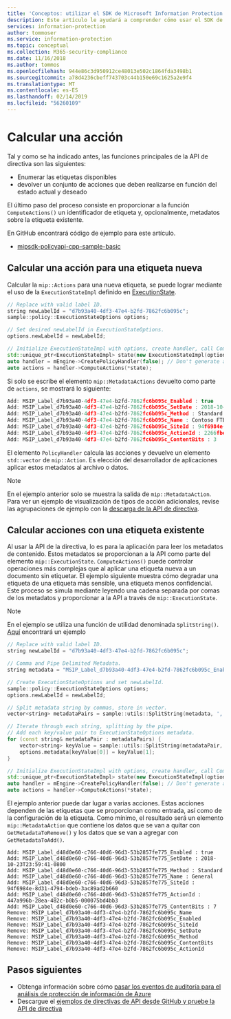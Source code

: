 ```yaml
---
title: 'Conceptos: utilizar el SDK de Microsoft Information Protection para generar eventos de auditoría'
description: Este artículo le ayudará a comprender cómo usar el SDK de Microsoft Information Protection para calcular.
services: information-protection
author: tommoser
ms.service: information-protection
ms.topic: conceptual
ms.collection: M365-security-compliance
ms.date: 11/16/2018
ms.author: tommos
ms.openlocfilehash: 944e86c3d950912ce48013e502c1864fda3498b1
ms.sourcegitcommit: a78d4236cbeff743703c44b150e69c1625a2e9f4
ms.translationtype: MT
ms.contentlocale: es-ES
ms.lasthandoff: 02/14/2019
ms.locfileid: "56260109"
---
```

# <a name="compute-an-action"></a>Calcular una acción

Tal y como se ha indicado antes, las funciones principales de la API de directiva son las siguientes:
- Enumerar las etiquetas disponibles
- devolver un conjunto de acciones que deben realizarse en función del estado actual y deseado

El último paso del proceso consiste en proporcionar a la función `ComputeActions()` un identificador de etiqueta y, opcionalmente, metadatos sobre la etiqueta existente.

En GitHub encontrará código de ejemplo para este artículo.

* [mipsdk-policyapi-cpp-sample-basic](https://github.com/Azure-Samples/mipsdk-policyapi-cpp-sample-basic)

## <a name="compute-an-action-for-a-new-label"></a>Calcular una acción para una etiqueta nueva

Calcular la `mip::Actions` para una nueva etiqueta, se puede lograr mediante el uso de la `ExecutionStateImpl` definido en [ExecutionState](concept-handler-policy-executionstate-cpp.md).

```cpp
// Replace with valid label ID.
string newLabelId = "d7b93a40-4df3-47e4-b2fd-7862fc6b095c"; 
sample::policy::ExecutionStateOptions options;

// Set desired newLabelId in ExecutionStateOptions.
options.newLabelId = newLabelId;

// Initialize ExecutionStateImpl with options, create handler, call ComputeActions.
std::unique_ptr<ExecutionStateImpl> state(new ExecutionStateImpl(options));
auto handler = mEngine->CreatePolicyHandler(false); // Don't generate audit event.
auto actions = handler->ComputeActions(*state);
```

Si solo se escribe el elemento `mip::MetadataActions` devuelto como parte de `actions`, se mostrará lo siguiente:

```cpp
Add: MSIP_Label_d7b93a40-4df3-47e4-b2fd-7862fc6b095c_Enabled : true
Add: MSIP_Label_d7b93a40-4df3-47e4-b2fd-7862fc6b095c_SetDate : 2018-10-23T20:39:06-0800
Add: MSIP_Label_d7b93a40-4df3-47e4-b2fd-7862fc6b095c_Method : Standard
Add: MSIP_Label_d7b93a40-4df3-47e4-b2fd-7862fc6b095c_Name : Contoso FTEs (C)
Add: MSIP_Label_d7b93a40-4df3-47e4-b2fd-7862fc6b095c_SiteId : 94f6984e-8d31-4794-bdeb-3ac89ad2b660
Add: MSIP_Label_d7b93a40-4df3-47e4-b2fd-7862fc6b095c_ActionId : 2266fbe8-a0d9-44e8-bad8-00008f2a0915
Add: MSIP_Label_d7b93a40-4df3-47e4-b2fd-7862fc6b095c_ContentBits : 3
```

El elemento `PolicyHandler` calcula las acciones y devuelve un elemento `std::vector` de `mip::Action`. Es elección del desarrollador de aplicaciones aplicar estos metadatos al archivo o datos.

> [!NOTE]
> En el ejemplo anterior solo se muestra la salida de `mip::MetadataAction`. Para ver un ejemplo de visualización de tipos de acción adicionales, revise las agrupaciones de ejemplo con la [descarga de la API de directiva](https://aka.ms/mipsdkbins).

## <a name="compute-actions-with-an-existing-label"></a>Calcular acciones con una etiqueta existente

Al usar la API de la directiva, lo es para la aplicación para leer los metadatos de contenido. Estos metadatos se proporcionan a la API como parte del elemento `mip::ExecutionState`. `ComputeActions()` puede controlar operaciones más complejas que al aplicar una etiqueta nueva a un documento sin etiquetar. El ejemplo siguiente muestra cómo degradar una etiqueta de una etiqueta más sensible, una etiqueta menos confidencial. Este proceso se simula mediante leyendo una cadena separada por comas de los metadatos y proporcionar a la API a través de `mip::ExecutionState`.

> [!NOTE]
> En el ejemplo se utiliza una función de utilidad denominada `SplitString()`. [Aquí](https://github.com/Azure-Samples/mipsdk-policyapi-cpp-sample-basic/blob/master/mipsdk-policyapi-cpp-sample-basic/utils.cpp) encontrará un ejemplo

```cpp
// Replace with valid label ID.
string newLabelId = "d7b93a40-4df3-47e4-b2fd-7862fc6b095c";

// Comma and Pipe Delimited Metadata.
string metadata = "MSIP_Label_d7b93a40-4df3-47e4-b2fd-7862fc6b095c_Enabled|true,MSIP_Label_d7b93a40-4df3-47e4-b2fd-7862fc6b095c_SetDate|2018-10-23T21:53:31-0800,MSIP_Label_d7b93a40-4df3-47e4-b2fd-7862fc6b095c_Method|Standard,MSIP_Label_d7b93a40-4df3-47e4-b2fd-7862fc6b095c_Name|Contoso FTEs (C),MSIP_Label_d7b93a40-4df3-47e4-b2fd-7862fc6b095c_SiteId|94f6984e-8d31-4794-bdeb-3ac89ad2b660,MSIP_Label_d7b93a40-4df3-47e4-b2fd-7862fc6b095c_ActionId|b56491d9-155f-40ff-866f-0000acd85c31,MSIP_Label_d7b93a40-4df3-47e4-b2fd-7862fc6b095c_ContentBits|7";

// Create ExecutionStateOptions and set newLabelId.
sample::policy::ExecutionStateOptions options;
options.newLabelId = newLabelId;

// Split metadata string by commas, store in vector.
vector<string> metadataPairs = sample::utils::SplitString(metadata, ','); 

// Iterate through each string, splitting by the pipe.
// Add each key/value pair to ExecutionStateOptions metadata.
for (const string& metadataPair : metadataPairs) {
    vector<string> keyValue = sample::utils::SplitString(metadataPair, '|');
    options.metadata[keyValue[0]] = keyValue[1];
}

// Initialize ExecutionStateImpl with options, create handler, call ComputeActions
std::unique_ptr<ExecutionStateImpl> state(new ExecutionStateImpl(options));
auto handler = mEngine->CreatePolicyHandler(false); // Don't generate audit event.
auto actions = handler->ComputeActions(*state);
```

El ejemplo anterior puede dar lugar a varias acciones. Estas acciones dependen de las etiquetas que se proporcionan como entrada, así como de la configuración de la etiqueta. Como mínimo, el resultado será un elemento `mip::MetadataAction` que contiene los datos que se van a quitar con `GetMetadataToRemove()` y los datos que se van a agregar con `GetMetadataToAdd()`.

```
Add: MSIP_Label_d48d0e60-c766-40d6-96d3-53b2857fe775_Enabled : true
Add: MSIP_Label_d48d0e60-c766-40d6-96d3-53b2857fe775_SetDate : 2018-10-23T23:59:41-0800
Add: MSIP_Label_d48d0e60-c766-40d6-96d3-53b2857fe775_Method : Standard
Add: MSIP_Label_d48d0e60-c766-40d6-96d3-53b2857fe775_Name : General
Add: MSIP_Label_d48d0e60-c766-40d6-96d3-53b2857fe775_SiteId : 94f6984e-8d31-4794-bdeb-3ac89ad2b660
Add: MSIP_Label_d48d0e60-c766-40d6-96d3-53b2857fe775_ActionId : 447a996b-28ea-482c-b0b5-000075bd4bb3
Add: MSIP_Label_d48d0e60-c766-40d6-96d3-53b2857fe775_ContentBits : 7
Remove: MSIP_Label_d7b93a40-4df3-47e4-b2fd-7862fc6b095c_Name
Remove: MSIP_Label_d7b93a40-4df3-47e4-b2fd-7862fc6b095c_Enabled
Remove: MSIP_Label_d7b93a40-4df3-47e4-b2fd-7862fc6b095c_SiteId
Remove: MSIP_Label_d7b93a40-4df3-47e4-b2fd-7862fc6b095c_SetDate
Remove: MSIP_Label_d7b93a40-4df3-47e4-b2fd-7862fc6b095c_Method
Remove: MSIP_Label_d7b93a40-4df3-47e4-b2fd-7862fc6b095c_ContentBits
Remove: MSIP_Label_d7b93a40-4df3-47e4-b2fd-7862fc6b095c_ActionId
```

## <a name="next-steps"></a>Pasos siguientes

- Obtenga información sobre cómo [pasar los eventos de auditoría para el análisis de protección de información de Azure](concept-handler-policy-auditing-cpp.md)
- Descargue el [ejemplos de directivas de API desde GitHub y pruebe la API de directiva](https://azure.microsoft.com/resources/samples/?sort=0&term=mipsdk+policyapi)
